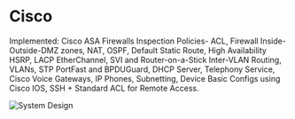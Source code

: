 # Cisco 
Implemented: Cisco ASA Firewalls Inspection Policies- ACL, Firewall Inside-Outside-DMZ zones, NAT, OSPF, Default Static Route, High Availability HSRP, LACP EtherChannel, SVI and Router-on-a-Stick Inter-VLAN Routing, VLANs, STP PortFast and BPDUGuard, DHCP Server, Telephony Service, Cisco Voice Gateways, IP Phones, Subnetting, Device Basic Configs using Cisco IOS, SSH + Standard ACL for Remote Access.

![System Design](https://github.com/user-attachments/assets/b1ea867e-9267-4aa9-8db4-190f7c6f46e2)



